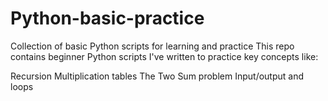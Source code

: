 # Python-basic-practice
Collection of basic Python scripts for learning and practice
This repo contains beginner Python scripts I've written to practice key concepts like:

Recursion
Multiplication tables
The Two Sum problem
Input/output and loops
